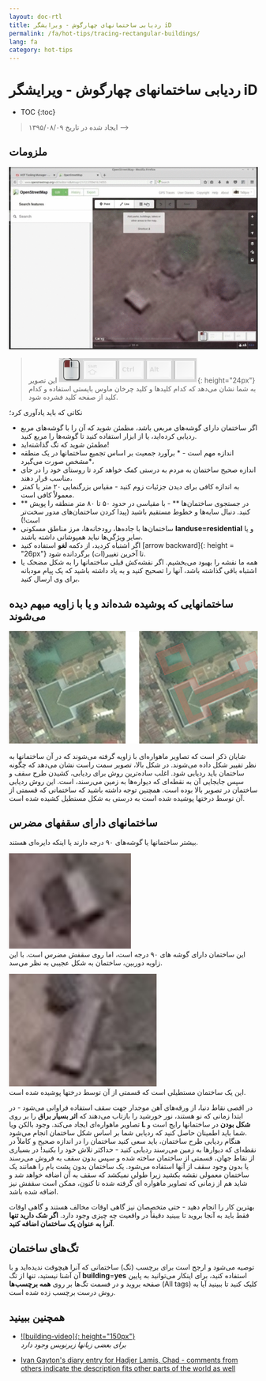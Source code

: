 ```yaml
---
layout: doc-rtl
title: ردیابی ساختمانهای چهارگوش - ویرایشگر iD
permalink: /fa/hot-tips/tracing-rectangular-buildings/
lang: fa
category: hot-tips
---
```


ردیابی ساختمانهای چهارگوش - ویرایشگر iD
============

- TOC
{:toc}

> ایجاد شده در تاریخ ۱۳۹۵/۰۸/۰۹ -->  

ملزومات
----------

![Rectangular building][]  

> این تصویر ![keymon]{: height="24px"} به شما نشان می‌دهد که کدام کلیدها و کلید چرخان ماوس بایستی استفاده و کدام کلید از صفحه کلید فشرده شود.  

نکاتی که باید یادآوری کرد؛  

- اگر ساختمان دارای گوشه‌های مربعی باشد، مطمئن شوید که آن را با گوشه‌های مربع ردیابی کرده‌اید، یا از ابزار استفاده کنید تا گوشه‌ها را مربع کنید.  
- مطمئن شوید که تگ گذاشته‌اید!  
- اندازه مهم است - * برآورد جمعیت بر اساس تجمیع ساختمانها در یک منطقه مشخص صورت می‌گیرد*،  
- اندازه صحیح ساختمان به مردم به درستی کمک خواهد کرد تا روستای خود را در جای مناسب قرار دهند،  
- به اندازه کافی برای دیدن جزئیات زوم کنید - مقیاس بزرگنمایی ۲۰ متر یا کمتر معمولاْ کافی است.  
- ** در جستجوی ساختمان‌ها ** - با مقیاسی در حدود ۵۰ تا ۸۰ متر منطقه را پویش کنید. دنبال سایه‌ها و خطوط مستقیم باشید (پیدا کردن ساختمان‌های مدور سخت‌تر است!)  
- ساختمان‌ها با جاده‌ها، رودخانه‌ها، مرز مناطق مسکونی **landuse=residential** و یا سایر ویژگی‌ها نباید همپوشانی داشته باشند.  
- اگر اشتباه کردید، از دکمه **لغو** استفاده کنید [arrow backward]{: height = "26px"} تا آخرین تغییر(ات) برگردانده شود.  
- همه ما نقشه را بهبود می‌بخشیم. اگر نقشه‌کش قبلی ساختمانها را به شکل مضحک  یا اشتباه باقی گذاشته باشد، آنها را تصحیح کنید و به یاد داشته باشید که یک پیام مودبانه برای وی ارسال کنید.  

ساختمانهایی که پوشیده شده‌اند و یا با زاویه مبهم دیده می‌شوند  
--------------------------------------

![building-obscured][]  

شایان ذکر است که تصاویر ماهواره‌ای با زاویه گرفته می‌شوند که در آن ساختمانها به نظر تفییر شکل داده می‌شوند. در شکل بالا، تصویر سمت راست نشان می‌دهد که چگونه ساختمان باید ردیابی شود. اغلب ساده‌ترین روش برای ردیابی، کشیدن طرح سقف و سپس جابجایی آن به نقطه‌ای که دیواره‌ها به زمین می‌رسند، است. این روش ردیابی ساختمان در تصویر بالا بوده است. همچنین توجه داشته باشید که ساختمانی که قسمتی از آن توسط درختها پوشیده شده است به درستی به شکل مستطیل کشیده شده است. 

ساختمانهای دارای سقفهای مضرس
----------------------------
 
بیشتر ساختمانها یا گوشه‌های ۹۰ درجه دارند یا اینکه دایره‌ای هستند.  

![building-ridge][]  
این ساختمان دارای گوشه های ۹۰ درجه است، اما روی سقفش مضرس است. با این زاویه دوربین، ساختمان به شکل عجیبی به نظر می‌سد.  

![building-tree-ridge][]  
این یک ساختمان مستطیلی است که قسمتی از آن توسط درختها پوشیده شده است.  

در اقصی نقاط دنیا، از ورقه‌های آهن موجدار جهت سقف استفاده فراوانی می‌شود - در ابتدا زمانی که نو هستند، نور خورشید را بازتاب می‌دهند که **اثر بسیار براق** را بر روی تصاویر ماهواره‌ای ایجاد می‌کند. وجود بالکن ویا **L شکل بودن** در ساختمانها رایج است و شما باید اطمینان حاصل کنید که ردیابی شما بر اساس شکل ساختمان انجام می‌شود.  
هنگام ردیابی طرح ساختمان، باید سعی کنید ساختمان را در اندازه صحیح و کاملاْ در نقطه‌ای که دیوارها به زمین می‌رسند ردیابی کنید - حداکثر تلاش خود را بکنید! در بسیاری از نقاط جهان، قسمتی از ساختمان ساخته شده و سپس بدون سقف به فروش می‌رسند یا بدون وجود سقف از آنها استفاده می‌شود. یک ساختمان بدون پشت بام را همانند یک ساختمان معمولی نقشه بکشید زیرا طولی نمیکشد که سقف به آن اضافه خواهد شد و شاید هم از زمانی که تصاویر ماهواره ای گرفته شده تا کنون، ممکن است سقفش نیز اضافه شده باشد.  

بهترین کار را انجام دهید - حتی متخصصان نیز گاهی اوقات مخالف هستند و گاهی اوقات فقط باید به آنجا بروید تا ببینید دقیقاْ در واقعیت چه چیزی وجود دارد. **اگر  شک دارید تنها آنرا به عنوان یک ساختمان اضافه کنید**.  

تگ‌های ساختمان
-------------

توصیه می‌شود و ارجح است برای برچسب (تگ) ساختمانی که آنرا هیچوقت ندیده‌اید و با آن آشنا نیستید،  تنها از تگ **building**=**yes** استفاده کنید، برای اینکار می‌توانید به پایین صفحه بروید و در فسمت تگ‌ها بر روی **همه برچسب‌ها** (All tags) کلیک کنید تا ببینید آیا به روش درست برچسب زده شده است.

همچنین ببینید  
---------

- [![building-video]{: height="150px"}](https://www.youtube.com/watch?v=VPJz-AucqF4&index=7&list=PLb9506_-6FMHZ3nwn9heri3xjQKrSq1hN "فیلم‌های آموزشی گروه بشردوستانه OpenStreetMap - افزودن ساختمان به OpenSstreetMap")  
*برای بعضی زبانها زیرنویس وجود دارد*  

- [Ivan Gayton's diary entry for Hadjer Lamis, Chad - comments from others indicate the description fits other parts of the world as well](https://www.openstreetmap.org/user/IvanGayton/diary/38612)



[Rectangular building]: /images/hot-tips/rectangular_building.gif "دریابی ساختمان مستطیل شکل، نود درجه کردن گوشه‌ها و اضافه کردن تگها."
[keymon]:/images/hot-tips/keymon.png
[building-ridge]: /images/hot-tips/building-ridge.png
[back arrow]: /images/beginner/back-arrow.png
[building-tree-ridge]: /images/hot-tips/building-tree-ridge.png
[building-obscured]: /images/hot-tips/buildings-obscured-traced-1.png "قبل و بعد - ترسیم یک ساختمان که از یک زاویه دیده می‌شود"
[فیلم‌های آموزشی در مورد ساختمان]: /images/hot-tips/building-video.png "فیلم‌های آموزشی گروه بشردوستانه OpenStreetMap - افزودن ساختمان به OpenSstreetMap"
